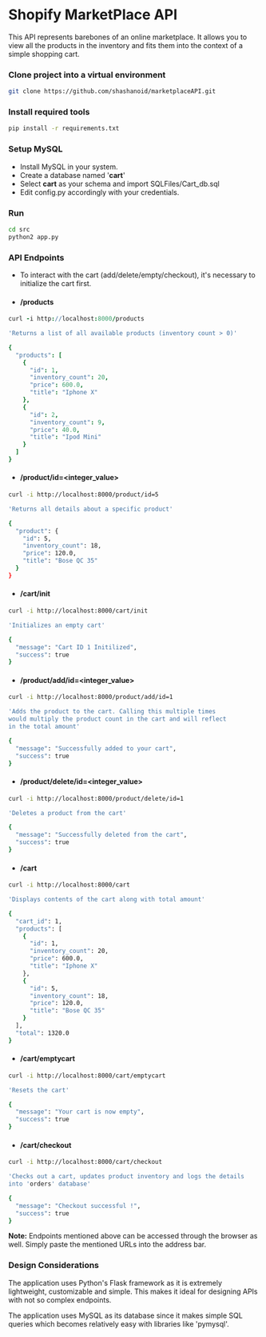 # Shopify MarketPlace API
This API represents barebones of an online marketplace. It allows you to view all the products in the inventory and fits them into the context of a simple shopping cart.

### Clone project into a virtual environment
```sh
git clone https://github.com/shashanoid/marketplaceAPI.git
```

### Install required tools

```sh
pip install -r requirements.txt
```
### Setup MySQL
- Install MySQL in your system.
- Create a database named '**cart**'
- Select **cart** as your schema and import SQLFiles/Cart_db.sql
- Edit config.py accordingly with your credentials.
### Run
```sh
cd src
python2 app.py
```

### API Endpoints
- To interact with the cart (add/delete/empty/checkout), it's necessary to initialize the cart first.
- #### **/products**

```coffee
curl -i http://localhost:8000/products

'Returns a list of all available products (inventory count > 0)'

{
  "products": [
    {
      "id": 1, 
      "inventory_count": 20, 
      "price": 600.0, 
      "title": "Iphone X"
    }, 
    {
      "id": 2, 
      "inventory_count": 9, 
      "price": 40.0, 
      "title": "Ipod Mini"
    }
  ]
}
```
- #### **/product/id=<integer_value>**
```sh
curl -i http://localhost:8000/product/id=5

'Returns all details about a specific product'

{
  "product": {
    "id": 5, 
    "inventory_count": 18, 
    "price": 120.0, 
    "title": "Bose QC 35"
  }
}
```
- #### **/cart/init**
```sh
curl -i http://localhost:8000/cart/init

'Initializes an empty cart'

{
  "message": "Cart ID 1 Initilized", 
  "success": true
}
```
- #### **/product/add/id=<integer_value>**
```sh
curl -i http://localhost:8000/product/add/id=1

'Adds the product to the cart. Calling this multiple times
would multiply the product count in the cart and will reflect
in the total amount'

{
  "message": "Successfully added to your cart", 
  "success": true
}
```
- #### **/product/delete/id=<integer_value>**
```sh
curl -i http://localhost:8000/product/delete/id=1

'Deletes a product from the cart'

{
  "message": "Successfully deleted from the cart", 
  "success": true
}
```
- #### **/cart**
```sh
curl -i http://localhost:8000/cart

'Displays contents of the cart along with total amount'

{
  "cart_id": 1, 
  "products": [
    {
      "id": 1, 
      "inventory_count": 20, 
      "price": 600.0, 
      "title": "Iphone X"
    }, 
    {
      "id": 5, 
      "inventory_count": 18, 
      "price": 120.0, 
      "title": "Bose QC 35"
    }
  ], 
  "total": 1320.0
}
```
- #### **/cart/emptycart**
```sh
curl -i http://localhost:8000/cart/emptycart

'Resets the cart'

{
  "message": "Your cart is now empty", 
  "success": true
}
```
- #### **/cart/checkout**
```sh
curl -i http://localhost:8000/cart/checkout

'Checks out a cart, updates product inventory and logs the details 
into 'orders' database'

{
  "message": "Checkout successful !", 
  "success": true
}
```

**Note:** Endpoints mentioned above can be accessed through the browser as well. Simply paste
the mentioned URLs into the address bar.

### Design Considerations

The application uses Python's Flask framework as it is extremely lightweight, customizable and simple. This makes it ideal for designing APIs with not so complex endpoints.

The application uses MySQL as its database since it makes simple SQL queries which becomes relatively easy with libraries like 'pymysql'.

